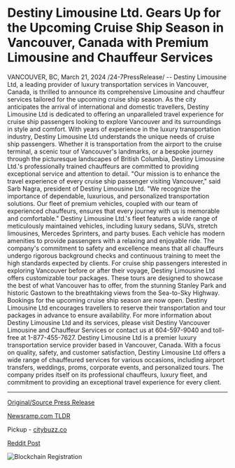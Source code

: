 # Destiny Limousine Ltd. Gears Up for the Upcoming Cruise Ship Season in Vancouver, Canada with Premium Limousine and Chauffeur Services

VANCOUVER, BC, March 21, 2024 /24-7PressRelease/ -- Destiny Limousine Ltd, a leading provider of luxury transportation services in Vancouver, Canada, is thrilled to announce its comprehensive Limousine and chauffeur services tailored for the upcoming cruise ship season. As the city anticipates the arrival of international and domestic travellers, Destiny Limousine Ltd is dedicated to offering an unparalleled travel experience for cruise ship passengers looking to explore Vancouver and its surroundings in style and comfort.  With years of experience in the luxury transportation industry, Destiny Limousine Ltd understands the unique needs of cruise ship passengers. Whether it is transportation from the airport to the cruise terminal, a scenic tour of Vancouver's landmarks, or a bespoke journey through the picturesque landscapes of British Columbia, Destiny Limousine Ltd.'s professionally trained chauffeurs are committed to providing exceptional service and attention to detail.  "Our mission is to enhance the travel experience of every cruise ship passenger visiting Vancouver," said Sarb Nagra, president of Destiny Limousine Ltd. "We recognize the importance of dependable, luxurious, and personalized transportation solutions. Our fleet of premium vehicles, coupled with our team of experienced chauffeurs, ensures that every journey with us is memorable and comfortable."  Destiny Limousine Ltd.'s fleet features a wide range of meticulously maintained vehicles, including luxury sedans, SUVs, stretch limousines, Mercedes Sprinters, and party buses. Each vehicle has modern amenities to provide passengers with a relaxing and enjoyable ride. The company's commitment to safety and excellence means that all chauffeurs undergo rigorous background checks and continuous training to meet the high standards expected by clients.  For cruise ship passengers interested in exploring Vancouver before or after their voyage, Destiny Limousine Ltd offers customizable tour packages. These tours are designed to showcase the best of what Vancouver has to offer, from the stunning Stanley Park and historic Gastown to the breathtaking views from the Sea-to-Sky Highway.  Bookings for the upcoming cruise ship season are now open. Destiny Limousine Ltd encourages travellers to reserve their transportation and tour packages in advance to ensure availability. For more information about Destiny Limousine Ltd and its services, please visit Destiny Vancouver Limousine and Chauffeur Services or contact us at 604-597-9040 and toll-free at 1-877-455-7627.  Destiny Limousine Ltd is a premier luxury transportation service provider based in Vancouver, Canada. With a focus on quality, safety, and customer satisfaction, Destiny Limousine Ltd offers a wide range of chauffeured services for various occasions, including airport transfers, weddings, proms, corporate events, and personalized tours. The company prides itself on its professional chauffeurs, luxury fleet, and commitment to providing an exceptional travel experience for every client. 

---

[Original/Source Press Release](https://www.24-7pressrelease.com/press-release/509442/destiny-limousine-ltd-gears-up-for-the-upcoming-cruise-ship-season-in-vancouver-canada-with-premium-limousine-and-chauffeur-services)
                    

[Newsramp.com TLDR](https://newsramp.com/curated-news/destiny-limousine-ltd-announces-tailored-services-for-upcoming-cruise-ship-season/e9ee2b60c617574dc8e594106ae01c62) 


Pickup - [citybuzz.co](https://citybuzz.co/2024/03/21/destiny-limousine-ltd-rolls-out-premium-transportation-for-vancouver-s-cruise-season)
 



[Reddit Post](https://www.reddit.com/r/TravelAndLeisureNews/comments/1bk0pp0/destiny_limousine_ltd_announces_tailored_services/) 



![Blockchain Registration](https://cdn.newsramp.app/24-7PressRelease/qrcode/243/21/camcrEjj.webp)